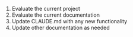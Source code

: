 1. Evaluate the current project  
2. Evaluate the current documentation  
3. Update CLAUDE.md with any new functionality  
4. Update other documentation as needed  
